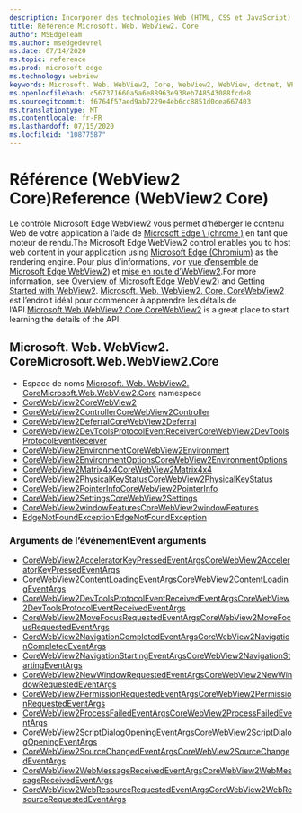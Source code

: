 ```yaml
---
description: Incorporer des technologies Web (HTML, CSS et JavaScript) dans vos applications natives avec le contrôle Microsoft Edge WebView2
title: Référence Microsoft. Web. WebView2. Core
author: MSEdgeTeam
ms.author: msedgedevrel
ms.date: 07/14/2020
ms.topic: reference
ms.prod: microsoft-edge
ms.technology: webview
keywords: Microsoft. Web. WebView2, Core, WebView2, WebView, dotnet, WPF, WinForms, application, Edge, CoreWebView2, CoreWebView2Controller, contrôle de navigateur, html Edge
ms.openlocfilehash: c567371660a5a6e88963e938eb748543088fcde8
ms.sourcegitcommit: f6764f57aed9ab7229e4eb6cc8851d0cea667403
ms.translationtype: MT
ms.contentlocale: fr-FR
ms.lasthandoff: 07/15/2020
ms.locfileid: "10877587"
---
```

# <span data-ttu-id="c24f1-104">Référence (WebView2 Core)</span><span class="sxs-lookup"><span data-stu-id="c24f1-104">Reference (WebView2 Core)</span></span>  

<span data-ttu-id="c24f1-105">Le contrôle Microsoft Edge WebView2 vous permet d’héberger le contenu Web de votre application à l’aide de [Microsoft Edge \ (chrome \)](https://www.microsoftedgeinsider.com) en tant que moteur de rendu.</span><span class="sxs-lookup"><span data-stu-id="c24f1-105">The Microsoft Edge WebView2 control enables you to host web content in your application using [Microsoft Edge \(Chromium\)](https://www.microsoftedgeinsider.com) as the rendering engine.</span></span>  <span data-ttu-id="c24f1-106">Pour plus d’informations, voir [vue d’ensemble de Microsoft Edge WebView2](../../index.md)) et [mise en route d’WebView2](../../gettingstarted/win32.md).</span><span class="sxs-lookup"><span data-stu-id="c24f1-106">For more information, see [Overview of Microsoft Edge WebView2](../../index.md)) and [Getting Started with WebView2](../../gettingstarted/win32.md).</span></span>  <span data-ttu-id="c24f1-107">[Microsoft. Web. WebView2. Core. CoreWebView2](0-9-538/microsoft-web-webview2-core-corewebview2.md) est l’endroit idéal pour commencer à apprendre les détails de l’API.</span><span class="sxs-lookup"><span data-stu-id="c24f1-107">[Microsoft.Web.WebView2.Core.CoreWebView2](0-9-538/microsoft-web-webview2-core-corewebview2.md) is a great place to start learning the details of the API.</span></span>  

## <span data-ttu-id="c24f1-108">Microsoft. Web. WebView2. Core</span><span class="sxs-lookup"><span data-stu-id="c24f1-108">Microsoft.Web.WebView2.Core</span></span>
*   <span data-ttu-id="c24f1-109">Espace de noms [Microsoft. Web. WebView2. Core](0-9-538/namespace-microsoft-web-webview2-core.md)</span><span class="sxs-lookup"><span data-stu-id="c24f1-109">[Microsoft.Web.WebView2.Core](0-9-538/namespace-microsoft-web-webview2-core.md) namespace</span></span>
*   [<span data-ttu-id="c24f1-110">CoreWebView2</span><span class="sxs-lookup"><span data-stu-id="c24f1-110">CoreWebView2</span></span>](0-9-538/microsoft-web-webview2-core-corewebview2.md)
*   [<span data-ttu-id="c24f1-111">CoreWebView2Controller</span><span class="sxs-lookup"><span data-stu-id="c24f1-111">CoreWebView2Controller</span></span>](0-9-538/microsoft-web-webview2-core-corewebview2controller.md)
*   [<span data-ttu-id="c24f1-112">CoreWebView2Deferral</span><span class="sxs-lookup"><span data-stu-id="c24f1-112">CoreWebView2Deferral</span></span>](0-9-538/microsoft-web-webview2-core-corewebview2deferral.md)
*   [<span data-ttu-id="c24f1-113">CoreWebView2DevToolsProtocolEventReceiver</span><span class="sxs-lookup"><span data-stu-id="c24f1-113">CoreWebView2DevToolsProtocolEventReceiver</span></span>](0-9-538/microsoft-web-webview2-core-corewebview2devtoolsprotocoleventreceiver.md)
*   [<span data-ttu-id="c24f1-114">CoreWebView2Environment</span><span class="sxs-lookup"><span data-stu-id="c24f1-114">CoreWebView2Environment</span></span>](0-9-538/microsoft-web-webview2-core-corewebview2environment.md)
*   [<span data-ttu-id="c24f1-115">CoreWebView2EnvironmentOptions</span><span class="sxs-lookup"><span data-stu-id="c24f1-115">CoreWebView2EnvironmentOptions</span></span>](0-9-538/microsoft-web-webview2-core-corewebview2environmentoptions.md)
*   [<span data-ttu-id="c24f1-116">CoreWebView2Matrix4x4</span><span class="sxs-lookup"><span data-stu-id="c24f1-116">CoreWebView2Matrix4x4</span></span>](0-9-538/microsoft-web-webview2-core-corewebview2matrix4x4.md)
*   [<span data-ttu-id="c24f1-117">CoreWebView2PhysicalKeyStatus</span><span class="sxs-lookup"><span data-stu-id="c24f1-117">CoreWebView2PhysicalKeyStatus</span></span>](0-9-538/microsoft-web-webview2-core-corewebview2physicalkeystatus.md)
*   [<span data-ttu-id="c24f1-118">CoreWebView2PointerInfo</span><span class="sxs-lookup"><span data-stu-id="c24f1-118">CoreWebView2PointerInfo</span></span>](0-9-538/microsoft-web-webview2-core-corewebview2pointerinfo.md)
*   [<span data-ttu-id="c24f1-119">CoreWebView2Settings</span><span class="sxs-lookup"><span data-stu-id="c24f1-119">CoreWebView2Settings</span></span>](0-9-538/microsoft-web-webview2-core-corewebview2settings.md)
*   [<span data-ttu-id="c24f1-120">CoreWebView2windowFeatures</span><span class="sxs-lookup"><span data-stu-id="c24f1-120">CoreWebView2windowFeatures</span></span>](0-9-538/microsoft-web-webview2-core-corewebview2windowfeatures.md)
*   [<span data-ttu-id="c24f1-121">EdgeNotFoundException</span><span class="sxs-lookup"><span data-stu-id="c24f1-121">EdgeNotFoundException</span></span>](0-9-538/microsoft-web-webview2-core-edgenotfoundexception.md)

### <span data-ttu-id="c24f1-122">Arguments de l’événement</span><span class="sxs-lookup"><span data-stu-id="c24f1-122">Event arguments</span></span>

*   [<span data-ttu-id="c24f1-123">CoreWebView2AcceleratorKeyPressedEventArgs</span><span class="sxs-lookup"><span data-stu-id="c24f1-123">CoreWebView2AcceleratorKeyPressedEventArgs</span></span>](0-9-538/microsoft-web-webview2-core-corewebview2acceleratorkeypressedeventargs.md)
*   [<span data-ttu-id="c24f1-124">CoreWebView2ContentLoadingEventArgs</span><span class="sxs-lookup"><span data-stu-id="c24f1-124">CoreWebView2ContentLoadingEventArgs</span></span>](0-9-538/microsoft-web-webview2-core-corewebview2contentloadingeventargs.md)
*   [<span data-ttu-id="c24f1-125">CoreWebView2DevToolsProtocolEventReceivedEventArgs</span><span class="sxs-lookup"><span data-stu-id="c24f1-125">CoreWebView2DevToolsProtocolEventReceivedEventArgs</span></span>](0-9-538/microsoft-web-webview2-core-corewebview2devtoolsprotocoleventreceivedeventargs.md)
*   [<span data-ttu-id="c24f1-126">CoreWebView2MoveFocusRequestedEventArgs</span><span class="sxs-lookup"><span data-stu-id="c24f1-126">CoreWebView2MoveFocusRequestedEventArgs</span></span>](0-9-538/microsoft-web-webview2-core-corewebview2movefocusrequestedeventargs.md)
*   [<span data-ttu-id="c24f1-127">CoreWebView2NavigationCompletedEventArgs</span><span class="sxs-lookup"><span data-stu-id="c24f1-127">CoreWebView2NavigationCompletedEventArgs</span></span>](0-9-538/microsoft-web-webview2-core-corewebview2navigationcompletedeventargs.md)
*   [<span data-ttu-id="c24f1-128">CoreWebView2NavigationStartingEventArgs</span><span class="sxs-lookup"><span data-stu-id="c24f1-128">CoreWebView2NavigationStartingEventArgs</span></span>](0-9-538/microsoft-web-webview2-core-corewebview2navigationstartingeventargs.md)
*   [<span data-ttu-id="c24f1-129">CoreWebView2NewWindowRequestedEventArgs</span><span class="sxs-lookup"><span data-stu-id="c24f1-129">CoreWebView2NewWindowRequestedEventArgs</span></span>](0-9-538/microsoft-web-webview2-core-corewebview2newwindowrequestedeventargs.md)
*   [<span data-ttu-id="c24f1-130">CoreWebView2PermissionRequestedEventArgs</span><span class="sxs-lookup"><span data-stu-id="c24f1-130">CoreWebView2PermissionRequestedEventArgs</span></span>](0-9-538/microsoft-web-webview2-core-corewebview2permissionrequestedeventargs.md)
*   [<span data-ttu-id="c24f1-131">CoreWebView2ProcessFailedEventArgs</span><span class="sxs-lookup"><span data-stu-id="c24f1-131">CoreWebView2ProcessFailedEventArgs</span></span>](0-9-538/microsoft-web-webview2-core-corewebview2processfailedeventargs.md)
*   [<span data-ttu-id="c24f1-132">CoreWebView2ScriptDialogOpeningEventArgs</span><span class="sxs-lookup"><span data-stu-id="c24f1-132">CoreWebView2ScriptDialogOpeningEventArgs</span></span>](0-9-538/microsoft-web-webview2-core-corewebview2scriptdialogopeningeventargs.md)
*   [<span data-ttu-id="c24f1-133">CoreWebView2SourceChangedEventArgs</span><span class="sxs-lookup"><span data-stu-id="c24f1-133">CoreWebView2SourceChangedEventArgs</span></span>](0-9-538/microsoft-web-webview2-core-corewebview2sourcechangedeventargs.md)
*   [<span data-ttu-id="c24f1-134">CoreWebView2WebMessageReceivedEventArgs</span><span class="sxs-lookup"><span data-stu-id="c24f1-134">CoreWebView2WebMessageReceivedEventArgs</span></span>](0-9-538/microsoft-web-webview2-core-corewebview2webmessagereceivedeventargs.md)
*   [<span data-ttu-id="c24f1-135">CoreWebView2WebResourceRequestedEventArgs</span><span class="sxs-lookup"><span data-stu-id="c24f1-135">CoreWebView2WebResourceRequestedEventArgs</span></span>](0-9-538/microsoft-web-webview2-core-corewebview2webresourcerequestedeventargs.md)
